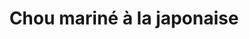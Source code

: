 ---
auteur: N.R.
categories:
- Salade
check: Oui
checkAlwaysOk: false
cuisson: Non
draft: false
ingredients:
  autres: []
  epices:
  - quantite: 0.03
    title: Sésame noir
    unit: grammes
  - quantite: 4
    title: Tamari (sauce)
    unit: c. à soupe
  - quantite: 300
    title: Vinaigre de riz
    unit: ml
  legumes:
  - quantite: 1
    title: Chou vert
    unit: Kg
  lof:
  - quantite: 4
    title: huile de colza
    unit: c. à soupe
  sec: []
  sucres:
  - quantite: 30
    title: Sucre en poudre
    unit: grammes
layout: recettes
materiel:
- Grand Saladier
plate: 6
preparation: '* Hacher très finement le choux à la mandoline fine. Le faire tremper
  20 minutes dans de l''eau salée.

  * Mélanger le vinaigre et le sucre pour que le vinaigre fonde. Essorer le choux
  blanc, le rincer. Mélanger le choux avec la marinade de vinaigre. Laisser mariner
  environ 4 heures.

  * Égoutter le choux en le pressant dans ses mains. Jeter la marinade. Assaisonner
  avec l''huile et le tamari, ajouter les graines de sésame.'
publishDate: 2024-01-08 21:53:45.314000+00:00
regime:
- vegetarien
- vegan
- sans-lactose
region: Japon
saison:
- automne
- hiver
temperature: Froid
title: Chou mariné à la japonaise
titleslug: chou-marine-a-la-japonaise_qiqf8ey5
type: entree
uuid: qiqf8ey5
---